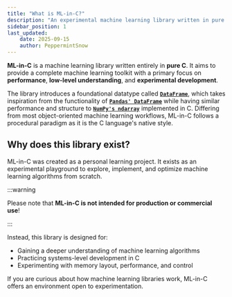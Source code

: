 ```yaml
---
title: "What is ML-in-C?"
description: "An experimental machine learning library written in pure C."
sidebar_position: 1
last_updated:
    date: 2025-09-15
    author: PeppermintSnow
---
```


**ML-in-C** is a machine learning library written entirely in **pure C**. It aims to provide a complete machine learning toolkit with a primary focus on **performance**, **low-level understanding**, and **experimental development**. 

The library introduces a foundational datatype called [**`DataFrame`**](/api/dataframe), which takes inspiration from the functionality of [**`Pandas' DataFrame`**](https://pandas.pydata.org/docs/reference/api/pandas.DataFrame.html#pandas.DataFrame) while having similar performance and structure to [**`NumPy's ndarray`**](https://numpy.org/doc/stable/reference/generated/numpy.ndarray.html#numpy.ndarray) implemented in C. Differing from most object-oriented machine learning workflows, ML-in-C follows a procedural paradigm as it is the C language's native style. 

## Why does this library exist?

ML-in-C was created as a personal learning project. It exists as an experimental playground to explore, implement, and optimize machine learning algorithms from scratch. 

:::warning

Please note that **ML-in-C is not intended for production or commercial use**!

:::

Instead, this library is designed for:

- Gaining a deeper understanding of machine learning algorithms
- Practicing systems-level development in C
- Experimenting with memory layout, performance, and control

If you are curious about how machine learning libraries work, ML-in-C offers an environment open to experimentation.
